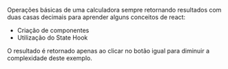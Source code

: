 Operações básicas de uma calculadora sempre retornando resultados com duas casas decimais para aprender alguns conceitos de react:

- Criação de componentes
- Utilização do State Hook

O resultado é retornado apenas ao clicar no botão igual para diminuir a complexidade deste exemplo.